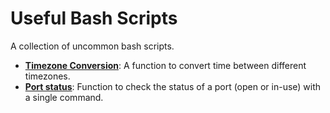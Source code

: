 # Useful Bash Scripts

A collection of uncommon bash scripts.

- [**Timezone Conversion**](./timezone-conversion.sh): A function to convert time between different timezones.
- [**Port status**](./port-status.sh): Function to check the status of a port (open or in-use) with a single command.
